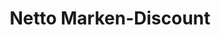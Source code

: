 ---
title: "Netto Marken-Discount"
url: /altenburg/netto-marken-discount-leipziger-strasse/
shop: Supermarkt
---
